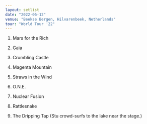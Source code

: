 ```yaml
---
layout: setlist
date: "2022-06-12"
venue: "Beekse Bergen, Hilvarenbeek, Netherlands"
tour: "World Tour '22"
---
```



 1. Mars for the Rich

 2. Gaia

 3. Crumbling Castle

 4. Magenta Mountain

 5. Straws in the Wind

 6. O.N.E.

 7. Nuclear Fusion

 8. Rattlesnake

 9. The Dripping Tap
    (Stu crowd-surfs to the lake near the stage.)


